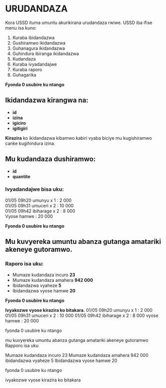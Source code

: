 # URUDANDAZA

Kora USSD ituma umuntu akurikirana urudandaza rwiwe. USSD iba ifise menu isa kuno:

1. Kuraba ibidandazwa  
2. Gushiramwo ikidandazwa  
3. Guhanagura ikidandazwa  
4. Guhindura ibiranga ikidandazwa  
5. Kudandaza  
6. Kuraba ivyadandajwe  
7. Kuraba raporo  
0. Guhagarika  

**Fyonda 0 usubire ku ntango**

## Ikidandazwa kirangwa na:

- **id**  
- **izina**  
- **igiciro**  
- **igitigiri**  

**Kirazira** ko ikidandazwa kibamwo kabiri vyaba biciye mu kugishiramwo canke kugihindura izina.

## Mu kudandaza dushiramwo:

- **id**  
- **quantite**  

### Ivyadandajwe bisa uku:



01/05 09h20 umunyu x 1 : 2 000  
01/05 09h31 umuceri x 2 : 10 000  
01/05 09h42 ibiharage x 2 : 8 000  
Vyose hamwe : 20 000  

**Fyonda 0 usubire ku ntango**

## Mu kuvyereka umuntu abanza gutanga amatariki akeneye gutoramwo.  
### Raporo isa uku:

- Mumaze kudandaza incuro         **23**  
- Mumaze kudandaza amahera   **942 000**  
- Ibidandazwa vyaheze              **5**  
- Ibidandazwa vyose hamwe         **20**  

**Fyonda 0 usubire ku ntango**

**Ivyakozwe vyose kirazira ko bitakara.**
01/05 09h20 umunyu     x 1 :  2 000
01/05 09h31 umuceri    x 2 : 10 000
01/05 09h42 ibiharage  x 2 :  8 000
               vyose hamwe : 20 000

fyonda 0 usubire ku ntango

mu kuvyereka umuntu abanza gutanga amatariki akeneye gutoramwo
Rapporo isa uku

Mumaze kudandaza incuro         23
Mumaze kudandaza amahera   942 000
ibidandazwa vyaheze              5
Ibidandazwa vyose hamwe         20

fyonda 0 usubire ku ntango

ivyakozwe vyose kirazira ko bitakara
